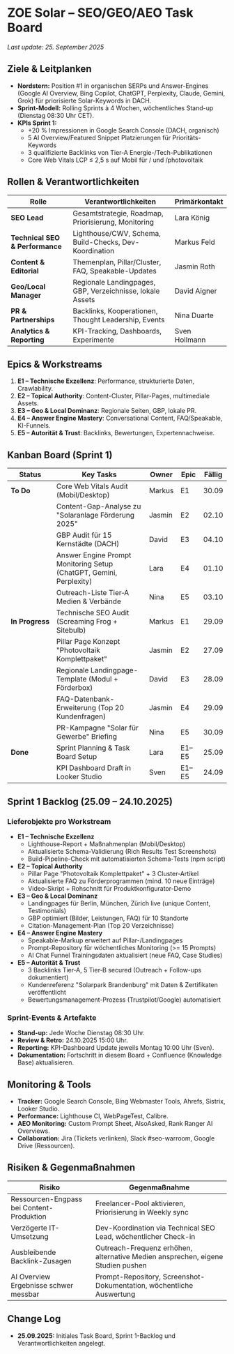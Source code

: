 # ZOE Solar – SEO/GEO/AEO Task Board

_Last update: 25. September 2025_

## Ziele & Leitplanken
- **Nordstern:** Position #1 in organischen SERPs und Answer-Engines (Google AI Overview, Bing Copilot, ChatGPT, Perplexity, Claude, Gemini, Grok) für priorisierte Solar-Keywords in DACH.
- **Sprint-Modell:** Rolling Sprints à 4 Wochen, wöchentliches Stand-up (Dienstag 08:30 Uhr CET).
- **KPIs Sprint 1:**
  - +20 % Impressionen in Google Search Console (DACH, organisch)
  - 5 AI Overview/Featured Snippet Platzierungen für Prioritäts-Keywords
  - 3 qualifizierte Backlinks von Tier‑A Energie-/Tech-Publikationen
  - Core Web Vitals LCP ≤ 2,5 s auf Mobil für / und /photovoltaik

## Rollen & Verantwortlichkeiten
| Rolle | Verantwortlichkeiten | Primärkontakt |
| --- | --- | --- |
| **SEO Lead** | Gesamtstrategie, Roadmap, Priorisierung, Monitoring | Lara König |
| **Technical SEO & Performance** | Lighthouse/CWV, Schema, Build-Checks, Dev-Koordination | Markus Feld |
| **Content & Editorial** | Themenplan, Pillar/Cluster, FAQ, Speakable-Updates | Jasmin Roth |
| **Geo/Local Manager** | Regionale Landingpages, GBP, Verzeichnisse, lokale Assets | David Aigner |
| **PR & Partnerships** | Backlinks, Kooperationen, Thought Leadership, Events | Nina Duarte |
| **Analytics & Reporting** | KPI-Tracking, Dashboards, Experimente | Sven Hollmann |

## Epics & Workstreams
1. **E1 – Technische Exzellenz**: Performance, strukturierte Daten, Crawlability.
2. **E2 – Topical Authority**: Content-Cluster, Pillar-Pages, multimediale Assets.
3. **E3 – Geo & Local Dominanz**: Regionale Seiten, GBP, lokale PR.
4. **E4 – Answer Engine Mastery**: Conversational Content, FAQ/Speakable, KI-Funnels.
5. **E5 – Autorität & Trust**: Backlinks, Bewertungen, Expertennachweise.

## Kanban Board (Sprint 1)
| Status | Key Tasks | Owner | Epic | Fällig |
| --- | --- | --- | --- | --- |
| **To Do** | Core Web Vitals Audit (Mobil/Desktop) | Markus | E1 | 30.09 |
|  | Content-Gap-Analyse zu "Solaranlage Förderung 2025" | Jasmin | E2 | 02.10 |
|  | GBP Audit für 15 Kernstädte (DACH) | David | E3 | 04.10 |
|  | Answer Engine Prompt Monitoring Setup (ChatGPT, Gemini, Perplexity) | Lara | E4 | 01.10 |
|  | Outreach-Liste Tier‑A Medien & Verbände | Nina | E5 | 03.10 |
| **In Progress** | Technische SEO Audit (Screaming Frog + Sitebulb) | Markus | E1 | 29.09 |
|  | Pillar Page Konzept "Photovoltaik Komplettpaket" | Jasmin | E2 | 27.09 |
|  | Regionale Landingpage-Template (Modul + Förderbox) | David | E3 | 28.09 |
|  | FAQ-Datenbank-Erweiterung (Top 20 Kundenfragen) | Jasmin | E4 | 29.09 |
|  | PR-Kampagne "Solar für Gewerbe" Briefing | Nina | E5 | 30.09 |
| **Done** | Sprint Planning & Task Board Setup | Lara | E1–E5 | 25.09 |
|  | KPI Dashboard Draft in Looker Studio | Sven | E1–E5 | 24.09 |

## Sprint 1 Backlog (25.09 – 24.10.2025)
### Lieferobjekte pro Workstream
- **E1 – Technische Exzellenz**
  - Lighthouse-Report + Maßnahmenplan (Mobil/Desktop)
  - Aktualisierte Schema-Validierung (Rich Results Test Screenshots)
  - Build-Pipeline-Check mit automatisierten Schema-Tests (npm script)
- **E2 – Topical Authority**
  - Pillar Page "Photovoltaik Komplettpaket" + 3 Cluster-Artikel
  - Aktualisierte FAQ zu Förderprogrammen (mind. 10 neue Einträge)
  - Video-Skript + Rohschnitt für Produktkonfigurator-Demo
- **E3 – Geo & Local Dominanz**
  - Landingpages für Berlin, München, Zürich live (unique Content, Testimonials)
  - GBP optimiert (Bilder, Leistungen, FAQ) für 10 Standorte
  - Citation-Management-Plan (Top 20 Verzeichnisse)
- **E4 – Answer Engine Mastery**
  - Speakable-Markup erweitert auf Pillar-/Landingpages
  - Prompt-Repository für wöchentliches Monitoring (>= 15 Prompts)
  - AI Chat Funnel Trainingsdaten aktualisiert (neue FAQ, Case Studies)
- **E5 – Autorität & Trust**
  - 3 Backlinks Tier‑A, 5 Tier‑B secured (Outreach + Follow-ups dokumentiert)
  - Kundenreferenz "Solarpark Brandenburg" mit Daten & Zertifikaten veröffentlicht
  - Bewertungsmanagement-Prozess (Trustpilot/Google) automatisiert

### Sprint-Events & Artefakte
- **Stand-up:** Jede Woche Dienstag 08:30 Uhr.
- **Review & Retro:** 24.10.2025 15:00 Uhr.
- **Reporting:** KPI-Dashboard Update jeweils Montag 10:00 Uhr (Sven).
- **Dokumentation:** Fortschritt in diesem Board + Confluence (Knowledge Base) aktualisieren.

## Monitoring & Tools
- **Tracker:** Google Search Console, Bing Webmaster Tools, Ahrefs, Sistrix, Looker Studio.
- **Performance:** Lighthouse CI, WebPageTest, Calibre.
- **AEO Monitoring:** Custom Prompt Sheet, AlsoAsked, Rank Ranger AI Overviews.
- **Collaboration:** Jira (Tickets verlinken), Slack #seo-warroom, Google Drive (Ressourcen).

## Risiken & Gegenmaßnahmen
| Risiko | Gegenmaßnahme |
| --- | --- |
| Ressourcen-Engpass bei Content-Produktion | Freelancer-Pool aktivieren, Priorisierung in Weekly sync |
| Verzögerte IT-Umsetzung | Dev-Koordination via Technical SEO Lead, wöchentlicher Check-in |
| Ausbleibende Backlink-Zusagen | Outreach-Frequenz erhöhen, alternative Medien ansprechen, eigene Studien pushen |
| AI Overview Ergebnisse schwer messbar | Prompt-Repository, Screenshot-Dokumentation, wöchentliche Auswertung |

## Change Log
- **25.09.2025:** Initiales Task Board, Sprint 1-Backlog und Verantwortlichkeiten angelegt.
